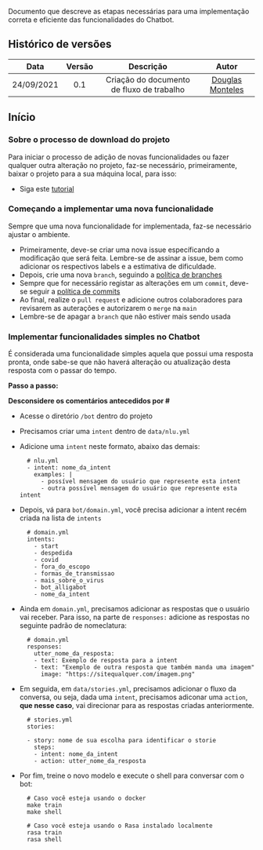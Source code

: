 Documento que descreve as etapas necessárias para uma implementação correta e eficiente das funcionalidades do Chatbot.

## Histórico de versões

| Data | Versão | Descrição | Autor |
| :--------: | :----: |:---------------: | :---------------: |
| 24/09/2021 | 0.1 | Criação do documento de fluxo de trabalho | [Douglas Monteles](https://github.com/DouglasMonteles)|

## Início

### Sobre o processo de download do projeto 
Para iniciar o processo de adição de novas funcionalidades ou fazer qualquer outra alteração no projeto, faz-se necessário, primeiramente, baixar o projeto para a sua máquina local, para isso:

- Siga este [tutorial](https://github.com/fga-eps-mds/2021.1-AlligaBot#readme)

### Começando a implementar uma nova funcionalidade
Sempre que uma nova funcionalidade for implementada, faz-se necessário ajustar o ambiente.

- Primeiramente, deve-se criar uma nova issue específicando a modificação que será feita. Lembre-se de assinar a issue, bem como adicionar os respectivos labels e a estimativa de dificuldade.
- Depois, crie uma nova `branch`, seguindo a [política de branches](https://github.com/fga-eps-mds/2021.1-AlligaBot/blob/main/docs/politicas/branches.md)
- Sempre que for necessário registar as alterações em um `commit`, deve-se seguir a [política de commits](https://github.com/fga-eps-mds/2021.1-AlligaBot/blob/main/docs/politicas/commits.md)
- Ao final, realize o `pull request` e adicione outros colaboradores para revisarem as auterações e autorizarem o `merge` na `main`
- Lembre-se de apagar a `branch` que não estiver mais sendo usada

### Implementar funcionalidades simples no Chatbot
É considerada uma funcionalidade simples aquela que possui uma resposta pronta, onde sabe-se que não haverá alteração ou atualização desta resposta com o passar do tempo.

<strong>Passo a passo:</strong>
  
**Desconsidere os comentários antecedidos por #**

- Acesse o diretório `/bot` dentro do projeto
- Precisamos criar uma `intent` dentro de `data/nlu.yml`
- Adicione uma `intent` neste formato, abaixo das demais:
        
        # nlu.yml
        - intent: nome_da_intent
          examples: |
            - possível mensagem do usuário que represente esta intent
            - outra possível mensagem do usuário que represente esta intent

- Depois, vá para `bot/domain.yml`, você precisa adicionar a intent recém criada na lista de `intents`

        # domain.yml
        intents:
          - start
          - despedida
          - covid
          - fora_do_escopo
          - formas_de_transmissao
          - mais_sobre_o_virus
          - bot_alligabot 
          - nome_da_intent
    
- Ainda em `domain.yml`, precisamos adicionar as respostas que o usuário vai receber. Para isso, na parte de `responses:` adicione as respostas no seguinte padrão de nomeclatura: 

        # domain.yml
        responses:
          utter_nome_da_resposta:
          - text: Exemplo de resposta para a intent
          - text: "Exemplo de outra resposta que também manda uma imagem"
            image: "https://sitequalquer.com/imagem.png"

- Em seguida, em `data/stories.yml`, precisamos adicionar o fluxo da conversa, ou seja, dada uma `intent`, precisamos adiconar uma `action`, <strong>que nesse caso</strong>, vai direcionar para as respostas criadas anteriormente.

        # stories.yml
        stories:

        - story: nome de sua escolha para identificar o storie
          steps:
          - intent: nome_da_intent
          - action: utter_nome_da_resposta

- Por fim, treine o novo modelo e execute o shell para conversar com o bot:

        # Caso você esteja usando o docker
        make train
        make shell

        # Caso você esteja usando o Rasa instalado localmente
        rasa train
        rasa shell